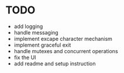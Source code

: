 # TODO

- add logging
- handle messaging
- implement excape character mechanism
- implement graceful exit
- handle mutexes and concurrent operations
- fix the UI
- add readme and setup instruction
